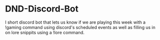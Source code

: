 # DND-Discord-Bot

I short discord bot that lets us know if we are playing this week with a !gaming command using discord's scheduled events as well as filling us in on lore snippits using a !lore command.